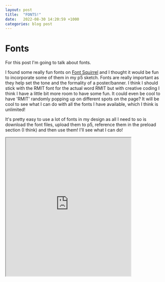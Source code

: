 ```yaml
---
layout: post
title:  "FONTS!"
date:   2022-08-30 14:20:59 +1000
categories: blog post
---
```


# Fonts

For this post I'm going to talk about fonts.

I found some really fun fonts on [Font Squirrel](https://www.fontsquirrel.com/) and I thought it would be fun to incorporate some of them in my p5 sketch. Fonts are really important as they help set the tone and the formality of a poster/banner. I think I should stick with the RMIT font for the actual word RMIT but with creative coding I think I have a little bit more room to have some fun. It could even be cool to have 'RMIT' randomly popping up on different spots on the page? It will be cool to see what I can do with all the fonts I have available, which I think is unlimited! 

It's pretty easy to use a lot of fonts in my design as all I need to so is download the font files, upload them to p5, reference them in the preload section (I think) and then use them! I'll see what I can do! 

<iframe width=400 height=442 src="https://editor.p5js.org/azadarach/full/yGZ7HlXWJ"></iframe>